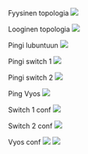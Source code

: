 Fyysinen topologia
![](tietoverkot_harjotukset/E04/fyysinentopologia.png)

Looginen topologia
![](tietoverkot_harjotukset/E04/looginentopologia.png)

Pingi lubuntuun
![](tietoverkot_harjotukset/E04/pingilubuntuun.png)

Pingi switch 1
![](tietoverkot_harjotukset/E04/pingiswitch1.png)

Pingi switch 2
![](tietoverkot_harjotukset/E04/pingiswitch2.png)

Ping Vyos
![](tietoverkot_harjotukset/E04/pingivyossiin.png)

Switch 1 conf
![](tietoverkot_harjotukset/E04/switch1conf.png)

Switch 2 conf
![](tietoverkot_harjotukset/E04/switch2conf.png)

Vyos conf
![](tietoverkot_harjotukset/E04/vyosconf.png)
![](tietoverkot_harjotukset/E04/vyosconfig.png)